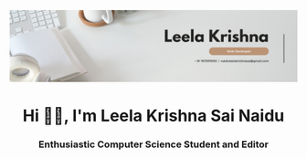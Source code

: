 ![logo](https://github.com/LeelaKrishnaSai24/LeelaKrishnaSai24/blob/main/Cover%20Picture.png)
<h1 align="center">Hi 👋🏻, I'm Leela Krishna Sai Naidu</h1>
<h3 align="center">Enthusiastic Computer Science Student and Editor</h3>


